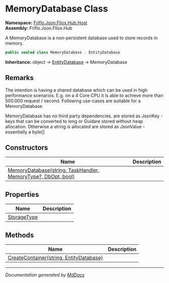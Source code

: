 ﻿<!--  
  <auto-generated>   
    The contents of this file were generated by a tool.  
    Changes to this file may be list if the file is regenerated  
  </auto-generated>   
-->

# MemoryDatabase Class

**Namespace:** [Friflo.Json.Fliox.Hub.Host](../index.md)  
**Assembly:** Friflo.Json.Fliox.Hub

A MemoryDatabase is a non\-persistent database used to store records in memory.

```csharp
public sealed class MemoryDatabase : EntityDatabase
```

**Inheritance:** object → [EntityDatabase](../EntityDatabase/index.md) → MemoryDatabase

## Remarks

The intention is having a shared database which can be used in high performance scenarios. E.g. on a 4 Core CPU it is able to achieve more than 500.000 request \/ second. Following use\-cases are suitable for a MemoryDatabase

MemoryDatabase has no third party dependencies. are stored as JsonKey \- keys that can be converted to long or Guidare stored without heap allocation. Otherwise a string is allocated  are stored as JsonValue \- essentially a byte\[\]

## Constructors

| Name                                                                                   | Description |
| -------------------------------------------------------------------------------------- | ----------- |
| [MemoryDatabase(string, TaskHandler, MemoryType?, DbOpt, bool)](constructors/index.md) |             |

## Properties

| Name                                     | Description |
| ---------------------------------------- | ----------- |
| [StorageType](properties/StorageType.md) |             |

## Methods

| Name                                                                  | Description |
| --------------------------------------------------------------------- | ----------- |
| [CreateContainer(string, EntityDatabase)](methods/CreateContainer.md) |             |

___

*Documentation generated by [MdDocs](https://github.com/ap0llo/mddocs)*
